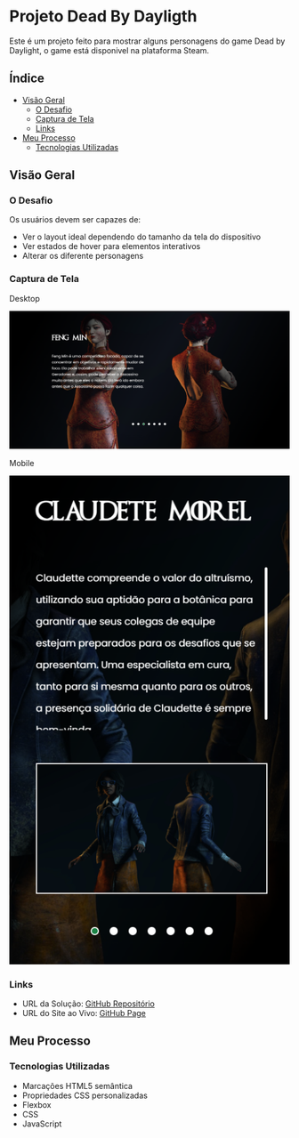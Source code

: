 # Projeto Dead By Dayligth

Este é um projeto feito para mostrar alguns personagens do game Dead by Daylight, o game está disponivel na plataforma Steam.

## Índice

- [Visão Geral](#visão-geral)
  - [O Desafio](#o-desafio)
  - [Captura de Tela](#captura-de-tela)
  - [Links](#links)
- [Meu Processo](#meu-processo)
  - [Tecnologias Utilizadas](#tecnologias-utilizadas)


## Visão Geral

### O Desafio

Os usuários devem ser capazes de:

- Ver o layout ideal dependendo do tamanho da tela do dispositivo
- Ver estados de hover para elementos interativos
- Alterar os diferente personagens

### Captura de Tela

Desktop

![](./design/desktop.png)

Mobile

![](./design/mobile.png)


### Links

- URL da Solução: [GitHub Repositório](https://github.com/leandro-mathiask/projeto-dead-by-dayligth)
- URL do Site ao Vivo: [GitHub Page](https://leandro-mathiask.github.io/projeto-dead-by-dayligth/)

## Meu Processo

### Tecnologias Utilizadas

- Marcações HTML5 semântica
- Propriedades CSS personalizadas
- Flexbox
- CSS
- JavaScript
